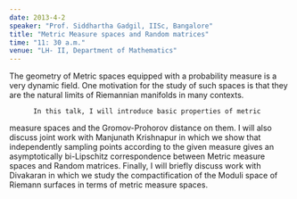 ```yaml
---
date: 2013-4-2
speaker: "Prof. Siddhartha Gadgil, IISc, Bangalore"
title: "Metric Measure spaces and Random matrices"
time: "11: 30 a.m."
venue: "LH- II, Department of Mathematics"
---
```

The geometry of Metric spaces equipped with a probability measure
is a very dynamic field. One motivation for the study of such spaces is
that they are the natural limits of Riemannian manifolds in many contexts.

          In this talk, I will introduce basic properties of metric
measure spaces and the Gromov-Prohorov distance on them. I will also
discuss joint work with Manjunath Krishnapur in which we show that
independently sampling points according to the given measure gives an
asymptotically bi-Lipschitz  correspondence between Metric measure spaces
and Random matrices. Finally, I will briefly discuss work with Divakaran in
which we study the compactification of the Moduli space of Riemann surfaces
in terms of metric measure spaces.
